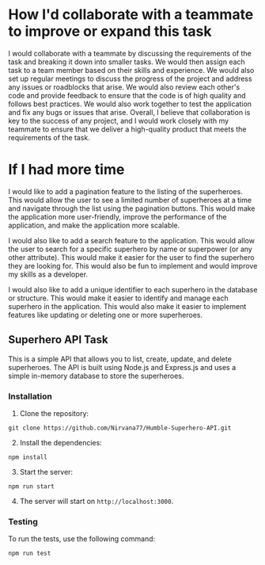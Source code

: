 # How I'd collaborate with a teammate to improve or expand this task

I would collaborate with a teammate by discussing the requirements of the task and breaking it down into smaller tasks. We would then assign each task to a team member based on their skills and experience. We would also set up regular meetings to discuss the progress of the project and address any issues or roadblocks that arise. We would also review each other's code and provide feedback to ensure that the code is of high quality and follows best practices. We would also work together to test the application and fix any bugs or issues that arise. Overall, I believe that collaboration is key to the success of any project, and I would work closely with my teammate to ensure that we deliver a high-quality product that meets the requirements of the task.

# If I had more time

I would like to add a pagination feature to the listing of the superheroes. This would allow the user to see a limited number of superheroes at a time and navigate through the list using the pagination buttons. This would make the application more user-friendly, improve the performance of the application, and make the application more scalable.

I would also like to add a search feature to the application. This would allow the user to search for a specific superhero by name or superpower (or any other attribute). This would make it easier for the user to find the superhero they are looking for. This would also be fun to implement and would improve my skills as a developer.

I would also like to add a unique identifier to each superhero in the database or structure. This would make it easier to identify and manage each superhero in the application. This would also make it easier to implement features like updating or deleting one or more superheroes.

## Superhero API Task

This is a simple API that allows you to list, create, update, and delete superheroes. The API is built using Node.js and Express.js and uses a simple in-memory database to store the superheroes.

### Installation

1. Clone the repository:

```
git clone https://github.com/Nirvana77/Humble-Superhero-API.git
```

2. Install the dependencies:

```
npm install
```

3. Start the server:

```
npm run start
```

4. The server will start on `http://localhost:3000`.

### Testing

To run the tests, use the following command:

```
npm run test
```
